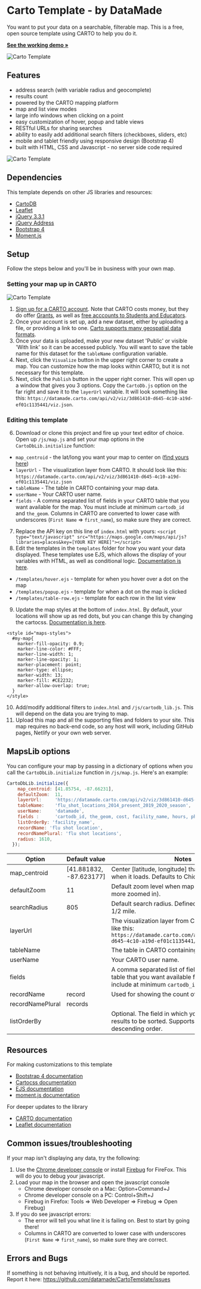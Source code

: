 # Carto Template - by DataMade
You want to put your data on a searchable, filterable map. This is a free, open source template using CARTO to help you do it.

**[See the working demo &raquo;](https://carto-template.netlify.com/)**

![Carto Template](https://raw.githubusercontent.com/datamade/CartoTemplate/master/images/screenshot.jpg)

## Features

* address search (with variable radius and geocomplete)
* results count
* powered by the CARTO mapping platform
* map and list view modes
* large info windows when clicking on a point
* easy customization of hover, popup and table views
* RESTful URLs for sharing searches
* ability to easily add additional search filters (checkboxes, sliders, etc)
* mobile and tablet friendly using responsive design (Bootstrap 4)
* built with HTML, CSS and Javascript - no server side code required

![Carto Template](https://raw.githubusercontent.com/datamade/CartoTemplate/master/images/carto-template-2.gif)

## Dependencies

This template depends on other JS libraries and resources:

* [CartoDB](https://carto.com)
* [Leaflet](https://leafletjs.com)
* [jQuery 3.3.1](https://jquery.com/)
* [jQuery Address](https://github.com/asual/jquery-address)
* [Bootstrap 4](https://getbootstrap.com/)
* [Moment.js](https://momentjs.com/)


## Setup

Follow the steps below and you'll be in business with your own map.

### Setting your map up in CARTO

![Carto Template](https://raw.githubusercontent.com/datamade/CartoTemplate/master/images/carto-template-1.gif)

1. [Sign up for a CARTO account](https://carto.com/signup). Note that CARTO costs money, but they do offer [Grants](https://carto.com/blog/grant-for-open-data/), as well as [free acccounts to Students and Educators](https://carto.com/help/getting-started/student-accounts/).
2. Once your account is set up, add a new dataset, either by uploading a file, or providing a link to one. [Carto supports many geospatial data formats](https://carto.com/developers/import-api/guides/importing-geospatial-data/#supported-geospatial-data-formats).
3. Once your data is uploaded, make your new dataset 'Public' or visible 'With link' so it can be accessed publicly. You will want to save the table name for this dataset for the `tableName` configuration variable.
4. Next, click the `Visualize` button in the upper right corner to create a map. You can customize how the map looks within CARTO, but it is not necessary for this template. 
5. Next, click the `Publish` button in the upper right corner. This will open up a window that gives you 3 options. Copy the `CartoDb.js` option on the far right and save it to the `layerUrl` variable. It will look something like this: `https://datamade.carto.com/api/v2/viz/3d861410-d645-4c10-a19d-ef01c1135441/viz.json`. 

### Editing this template 

6. Download or clone this project and fire up your text editor of choice. Open up `/js/map.js` and set your map options in the `CartoDbLib.initialize` function:
  - `map_centroid` -  the lat/long you want your map to center on ([find yours here](https://getlatlong.net/))
  - `layerUrl` - The visualization layer from CARTO. It should look like this: `https://datamade.carto.com/api/v2/viz/3d861410-d645-4c10-a19d-ef01c1135441/viz.json`
  - `tableName` - The table in CARTO containing your map data.
  - `userName` - Your CARTO user name.
  - `fields` - A comma separated list of fields in your CARTO table that you want available for the map. You must include at minimum `cartodb_id` and `the_geom`. Columns in CARTO are converted to lower case with underscores (`First Name` => `first_name`), so make sure they are correct.
7. Replace the API key on this line of `index.html` with yours: `<script type="text/javascript" src="https://maps.google.com/maps/api/js?libraries=places&key=[YOUR KEY HERE]"></script>`
8. Edit the templates in the `templates` folder for how you want your data displayed. These templates use EJS, which allows the display of your variables with HTML, as well as conditional logic. [Documentation is here](https://ejs.co/#docs). 
  - `/templates/hover.ejs` - template for when you hover over a dot on the map
  - `/templates/popup.ejs` - template for when a dot on the map is clicked
  - `/templates/table-row.ejs` - template for each row in the list view
9. Update the map styles at the bottom of `index.html`. By default, your locations will show up as red dots, but you can change this by changing the cartocss. [Documentation is here](https://carto.com/developers/styling/cartocss/).
```
<style id="maps-styles">
  #my-map{
    marker-fill-opacity: 0.9;
    marker-line-color: #FFF;
    marker-line-width: 1;
    marker-line-opacity: 1;
    marker-placement: point;
    marker-type: ellipse;
    marker-width: 13;
    marker-fill: #CE2232;
    marker-allow-overlap: true;
  }
</style>
```
10. Add/modify additional filters to `index.html` and `/js/cartodb_lib.js`. This will depend on the data you are trying to map.
11. Upload this map and all the supporting files and folders to your site. This map requires no back-end code, so any host will work, including GitHub pages, Netlify or your own web server.

## MapsLib options

You can configure your map by passing in a dictionary of options when you call the `CartoDbLib.initialize` function in `/js/map.js`. Here's an example:

```javascript
CartoDbLib.initialize({
    map_centroid: [41.85754, -87.66231],
    defaultZoom:  11,
    layerUrl:     'https://datamade.carto.com/api/v2/viz/3d861410-d645-4c10-a19d-ef01c1135441/viz.json',
    tableName:    'flu_shot_locations_2014_present_2019_2020_season',
    userName:     'datamade',
    fields :      'cartodb_id, the_geom, cost, facility_name, hours, phone, street1, street2, city, state, url',
    listOrderBy: 'facility_name',
    recordName: 'flu shot location',
    recordNamePlural: 'flu shot locations',
    radius: 1610,
  });
```

| Option           | Default value           | Notes                                                                                                                                               |
|------------------|-------------------------|-----------------------------------------------------------------------------------------------------------------------------------------------------|
| map_centroid     | [41.881832, -87.623177] | Center [latitude, longitude] that your map shows when it loads. Defaults to Chicago.                                                                |
| defaultZoom      | 11                      | Default zoom level when map is loaded (bigger is more zoomed in).                                                                                   |
| searchRadius     | 805                     | Default search radius. Defined in meters. Default is 1/2 mile.                                                                                      |
| layerUrl         |                         | The visualization layer from CARTO. It should look like this: `https://datamade.carto.com/api/v2/viz/3d861410-d645-4c10-a19d-ef01c1135441/viz.json` |
| tableName        |                         | The table in CARTO containing your map data.                                                                                                       |
| userName         |                         | Your CARTO user name.                                                                                                                               |
| fields           |                         | A comma separated list of fields in your CARTO table that you want available for the map. You must include at minimum `cartodb_id` and `the_geom`   |
| recordName       | record                  | Used for showing the count of results.                                                                                                              |
| recordNamePlural | records                 |                                                                                                                                                     |
| listOrderBy      |                         | Optional. The field in which you want the list results to be sorted. Supports appending DESC for descending order.                                  |                                                       |


## Resources

For making customizations to this template
* [Bootstrap 4 documentation](https://getbootstrap.com/docs/4.3/getting-started/introduction/)
* [Cartocss documentation](https://cartocss.readthedocs.io/en/latest/)
* [EJS documentation](https://ejs.co/#docs)
* [moment.js documentation](https://momentjs.com/docs/)

For deeper updates to the library
* [CARTO documentation](https://carto.com/developers/carto-js/v3/reference/)
* [Leaflet documentation](https://leafletjs.com/reference-1.5.0.html)

## Common issues/troubleshooting

If your map isn't displaying any data, try the following:

1. Use the [Chrome developer console](https://developers.google.com/chrome-developer-tools/docs/console) or install [Firebug](http://getfirebug.com/) for FireFox. This will  do
you to debug your javascript.
1. Load your map in the browser and open the javascript console 
   * Chrome developer console on a Mac: Option+Command+J
   * Chrome developer console on a PC: Control+Shift+J
   * Firebug in Firefox: Tools => Web Developer => Firebug => Open Firebug) 
1. If you do see javascript errors:
   * The error will tell you what line it is failing on. Best to start by going there!
   * Columns in CARTO are converted to lower case with underscores (`First Name` => `first_name`), so make sure they are correct.

## Errors and Bugs

If something is not behaving intuitively, it is a bug, and should be reported.
Report it here: https://github.com/datamade/CartoTemplate/issues
